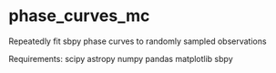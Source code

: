 # phase_curves_mc
Repeatedly fit sbpy phase curves to randomly sampled observations

Requirements:
scipy
astropy
numpy
pandas
matplotlib
sbpy
